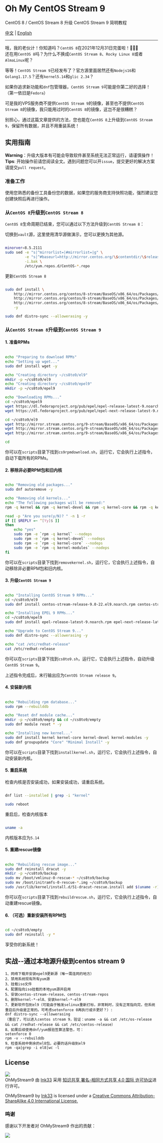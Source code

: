 # Oh My CentOS Stream 9

CentOS 8 / CentOS Stream 8 升级 CentOS Stream 9 简明教程

[中文](README.md) | [English](README_EN.md)

---

哦，我的老伙计！你知道吗？`CentOS 8`在2021年12月31日完蛋啦！🎉🎉🎉  
还在用`CentOS 8`吗？为什么不换成`CentOS Stream 8`、`Rocky Linux 8`或者`AlmaLinux`呢？

等等！`CentOS Stream 9`已经发布了？官方源里面居然还有`Nodejs16`和`Golang1.17.5`？还有`kernel5.14`和`glic 2.34`？  

如果你追求新功能和`dnf`包管理器，`CentOS Stream 9`可能是你第二好的选择！（第一依旧是`Fedora`）

可是我的VPS服务商不提供`CentOS Stream 9`的镜像，甚至也不提供`CentOS Stream 8`的镜像，我只能用过时的`CentOS 8`的镜像，这岂不是很糟糕？  

别担心，通过这篇文章提供的方法，您也能在`CentOS 8`上升级到`CentOS Stream 9`，保留所有数据，并且不用重装系统！

## 实用指南

**Warning**：升级大版本有可能会导致软件甚至系统无法正常运行，请谨慎操作！  
**Tips**: 开始操作前请您阅读全文。遇到问题您可以开`issue`，提交更好的解决方案请提交`pull request`。

### 准备工作

使用您熟悉的备份工具备份您的数据，如果您的服务商支持快照功能，强烈建议您创建快照后再进行操作。

###  从`CentOS 8`升级到`CentOS Stream 8`

`CentOS 8`生命周期已结束，您可以通过以下方法升级到`CentOS Stream 8`：

切换到`vault`源，这里使用清华源做演示，您可以更换为其他源。

``` sh

minorver=8.5.2111
sudo sed -e "s|^mirrorlist=|#mirrorlist=|g" \
         -e "s|^#baseurl=http://mirror.centos.org/\$contentdir/\$releasever|baseurl=https://mirrors.tuna.tsinghua.edu.cn/centos-vault/$minorver|g" \
         -i.bak \
         /etc/yum.repos.d/CentOS-*.repo

```

更新`CentOS Stream 8`

``` sh

sudo dnf install \
    http://mirror.centos.org/centos/8-stream/BaseOS/x86_64/os/Packages/centos-stream-repos-8-4.el8.noarch.rpm \
    http://mirror.centos.org/centos/8-stream/BaseOS/x86_64/os/Packages/centos-stream-release-8.6-1.el8.noarch.rpm \
    http://mirror.centos.org/centos/8-stream/BaseOS/x86_64/os/Packages/centos-gpg-keys-8-4.el8.noarch.rpm \
    -y

sudo dnf distro-sync --allowerasing -y

```

### 从`CentOS Stream 8`升级到`CentOS Stream 9`

#### 1. 准备RPMs

``` sh

echo "Preparing to download RPMs"
echo "Setting up wget..."
sudo dnf install wget -y

echo "Creating directory ~/cs8to9/el9"
mkdir -p ~/cs8to9/el9
echo "Creating directory ~/cs8to9/epel9"
mkdir -p ~/cs8to9/epel9

echo "Downloading RPMs..."
cd ~/cs8to9/epel9
wget https://dl.fedoraproject.org/pub/epel/epel-release-latest-9.noarch.rpm
wget https://dl.fedoraproject.org/pub/epel/epel-next-release-latest-9.noarch.rpm

cd ~/cs8to9/el9
wget http://mirror.stream.centos.org/9-stream/BaseOS/x86_64/os/Packages/centos-stream-release-9.0-22.el9.noarch.rpm
wget http://mirror.stream.centos.org/9-stream/BaseOS/x86_64/os/Packages/centos-stream-repos-9.0-22.el9.noarch.rpm
wget http://mirror.stream.centos.org/9-stream/BaseOS/x86_64/os/Packages/centos-gpg-keys-9.0-22.el9.noarch.rpm

cd 

``` 

你可以在`scripts`目录下找到`cs9rpmdownload.sh`，运行它，它会执行上述指令，自动下载所有的RPMs。

#### 2. 移除非必要RPM包和旧内核

``` sh

echo "Removing old packages..."
sudo dnf autoremove -y

echo "Removing old kernels..."
echo "The following packages will be removed:"
rpm -q kernel && rpm -q kernel-devel && rpm -q kernel-core && rpm -q kernel-modules

read -p "Are you sure(y/N)? " -n 1 -r
if [[ $REPLY =~ ^[Yy]$ ]]
then
    echo "yes"
    sudo rpm -e `rpm -q kernel` --nodeps
    sudo rpm -e `rpm -q kernel-devel` --nodeps
    sudo rpm -e `rpm -q kernel-core` --nodeps
    sudo rpm -e `rpm -q kernel-modules` --nodeps
fi

```

你可以在`scripts`目录下找到`removekernel.sh`，运行它，它会执行上述指令，自动移除非必要RPM包和旧内核。

#### 3. 升级`CentOS Stream 9`

``` sh 

echo "Installing CentOS Stream 9 RPMs..."
cd ~/cs8to9/el9
sudo dnf install centos-stream-release-9.0-22.el9.noarch.rpm centos-stream-repos-9.0-22.el9.noarch.rpm centos-gpg-keys-9.0-22.el9.noarch.rpm -y

echo "Installing EPEL 9 RPMs..."
cd ~/cs8to9/epel9
sudo dnf install epel-release-latest-9.noarch.rpm epel-next-release-latest-9.noarch.rpm -y

echo "Upgrade to CentOS Stream 9..." 
sudo dnf distro-sync --allowerasing -y

echo "cat /etc/redhat-release"
cat /etc/redhat-release

``` 

你可以在`scripts`目录下找到`cs8to9.sh`，运行它，它会执行上述指令，自动升级`CentOS Stream 9`。

上述指令完成后，末行输出应为`CentOS Stream release 9`。

#### 4. 安装新内核

``` sh

echo "Rebuilding rpm database..."
sudo rpm --rebuilddb

echo "Reset dnf module cache..."
mkdir -p ~/cs8to9/empty && cd ~/cs8to9/empty
sudo dnf module reset * -y

echo "Installing new kernel..."
sudo dnf install kernel kernel-core kernel-devel kernel-modules -y
sudo dnf groupupdate "Core" "Minimal Install" -y

```

你可以在`scripts`目录下找到`installkernel.sh`，运行它，它会执行上述指令，自动安装新内核。

#### 5. 重启系统

检查内核是否安装成功，如果安装成功，请重启系统。

``` sh

dnf list --installed | grep -i "kernel"

sudo reboot

```

重启后，检查内核版本

``` sh

uname -a

``` 

内核版本应为`5.14`

#### 5. 重建rescue镜像

``` sh

echo "Rebuilding rescue image..."
sudo dnf reinstall dracut -y
mkdir -p ~/cs8to9/backup
sudo mv /boot/vmlinuz-0-rescue-* ~/cs8to9/backup
sudo mv /boot/initramfs-0-rescue-*.img ~/cs8to9/backup
sudo /usr/lib/kernel/install.d/51-dracut-rescue.install add $(uname -r) "" /lib/modules/$(uname -r)/vmlinuz

```

你可以在`scripts`目录下找到`rebuildrescue.sh`，运行它，它会执行上述指令，自动重建rescue镜像。

#### 6. （可选）重新安装所有RPM包

``` sh

cd ~/cs8to9/empty
sudo dnf reinstall -y *

```

享受你的新系统！


## 实战--通过本地源升级到centos stream 9

```
1、网络下载并安装epel9更新源（唯一需连网的地方）
2、禁用系统现有所有yum源
3、挂载iso文件
4、配置指向iso挂载的本地yum源并启用
5、安装centos-stream-release、centos-stream-repos
6、删除kernel-*-el8、安装kernel-*-el9
7、更新软件包到el9（可能由于触发selinux重新打标，非常耗时，没有正常指向完，但系统重启后升级是正常的。可考虑setenforce 0再执行或许更好？）:
dnf distro-sync --allowerasing
（重启了，可以进入centos stream 9，验证：uname -a && cat /etc/os-release && cat /redhat-release && cat /etc/centos-release）
8、如果后续使用dnf/yum报验签算法警告，可：
setenforce 0
rpm -v --rebuilddb
9、检查系统中剩余的el8包，必要的话升级到el9
rpm -qa|grep -i el8|wc -l
```

## License

[![](https://i.creativecommons.org/l/by-sa/4.0/88x31.png)](http://creativecommons.org/licenses/by-sa/4.0/)  
OhMyStream9 由 [Ink33](https://github.com/Ink-33) 采用 [知识共享 署名-相同方式共享 4.0 国际 许可协议](http://creativecommons.org/licenses/by-sa/4.0/)进行许可。  

OhMyStream9 by [Ink33](https://github.com/Ink-33) is licensed under a [Creative Commons Attribution-ShareAlike 4.0 International License.](http://creativecommons.org/licenses/by-sa/4.0/)

### 鸣谢

感谢以下开发者对 OhMyStream9 作出的贡献：

<a href="https://github.com/nonebot/nonebot2/graphs/contributors">
<a href="https://github.com/Ink-33/OhMyStream9/graphs/contributors">
  <img src="https://contrib.rocks/image?repo=Ink-33/OhMyStream9" />
</a>
